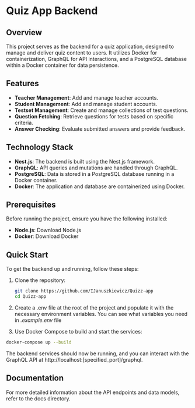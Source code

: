 # Quiz App Backend

## Overview
This project serves as the backend for a quiz application, designed to manage and deliver quiz content to users. It utilizes Docker for containerization, GraphQL for API interactions, and a PostgreSQL database within a Docker container for data persistence.

## Features
- **Teacher Management**: Add and manage teacher accounts.
- **Student Management**: Add and manage student accounts.
- **Testset Management**: Create and manage collections of test questions.
- **Question Fetching**: Retrieve questions for tests based on specific criteria.
- **Answer Checking**: Evaluate submitted answers and provide feedback.

## Technology Stack
- **Nest.js**: The backend is built using the Nest.js framework.
- **GraphQL**: API queries and mutations are handled through GraphQL.
- **PostgreSQL**: Data is stored in a PostgreSQL database running in a Docker container.
- **Docker**: The application and database are containerized using Docker.

## Prerequisites
Before running the project, ensure you have the following installed:
- **Node.js**: Download Node.js
- **Docker**: Download Docker

## Quick Start
To get the backend up and running, follow these steps:

1. Clone the repository:
   ```bash
   git clone https://github.com/IJanuszkiewicz/Quizz-app
   cd Quizz-app
   ```

2. Create a .env file at the root of the project and populate it with the necessary environment variables. You can see what variables you need in _.example.env_ file
3. Use Docker Compose to build and start the services:
```bash
docker-compose up --build
```

The backend services should now be running, and you can interact with the GraphQL API at http://localhost:[specified_port]/graphql.
## Documentation
For more detailed information about the API endpoints and data models, refer to the docs directory.